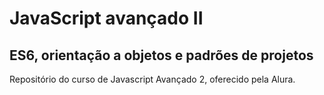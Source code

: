 # JavaScript avançado II

## ES6, orientação a objetos e padrões de projetos

Repositório do curso de Javascript Avançado 2, oferecido pela Alura.
